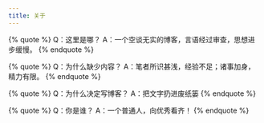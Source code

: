 ```yaml
---
title: 关于
---
```


{% quote %}
Q：这里是哪？
A：一个空谈无实的博客，言语经过审查，思想进步缓慢。
{% endquote %}

{% quote %}
Q：为什么缺少内容？
A：笔者所识甚浅，经验不足；诸事加身，精力有限。
{% endquote %}

{% quote %}
Q：为什么决定写博客？
A：把文字扔进废纸篓
{% endquote %}

{% quote %}
Q：你是谁？
A：一个普通人，向优秀看齐！
{% endquote %}
